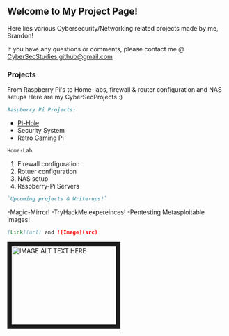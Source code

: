 ## Welcome to My Project Page!

Here lies various Cybersecurity/Networking related projects made by me, Brandon! 

If you have any questions or comments, please contact me @
         CyberSecStudies.github@gmail.com

### Projects




From Raspberry Pi's to Home-labs, firewall & router configuration and NAS setups
Here are my CyberSecProjects :)

```markdown
Raspberry Pi Projects: 
```
- [Pi-Hole](https://medium.com/@cybersecstudies/creating-a-network-wide-ad-blocker-e66190d87a15)
- Security System
- Retro Gaming Pi
```markdown
Home-Lab
```
1. Firewall configuration
2. Rotuer configuration
3. NAS setup
4. Raspberry-Pi Servers
```markdown
`Upcoming projects & Write-ups!`
```
-Magic-Mirror!
-TryHackMe expereinces!
-Pentesting Metasploitable images! 

```markdown
[Link](url) and ![Image](src)
```
<a href="http://www.youtube.com/watch?feature=player_embedded&v=YOUTUBE_VIDEO_ID_HERE
" target="_blank"><img src="http://img.youtube.com/vi/YOUTUBE_VIDEO_ID_HERE/0.jpg" 
alt="IMAGE ALT TEXT HERE" width="240" height="180" border="10" /></a>
